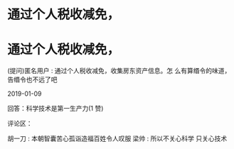 # 通过个人税收减免，

# 通过个人税收减免，

(提问)匿名用户 : 通过个人税收减免，收集房东资产信息。怎 么有算缗令的味道，告缗令也不远了吧

2019-01-09

回答：科学技术是第一生产力(1 赞)

评论区：

胡一刀 : 本朝智囊苦心孤诣造福百姓令人叹服 梁帅 : 所以不关心科学 只关心技术